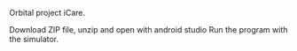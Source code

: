 Orbital project iCare.

Download ZIP file, unzip and open with android studio
Run the program with the simulator.
